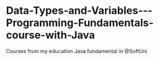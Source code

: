 # Data-Types-and-Variables---Programming-Fundamentals-course-with-Java
Courses from my education Java fundamental  in @SoftUni
